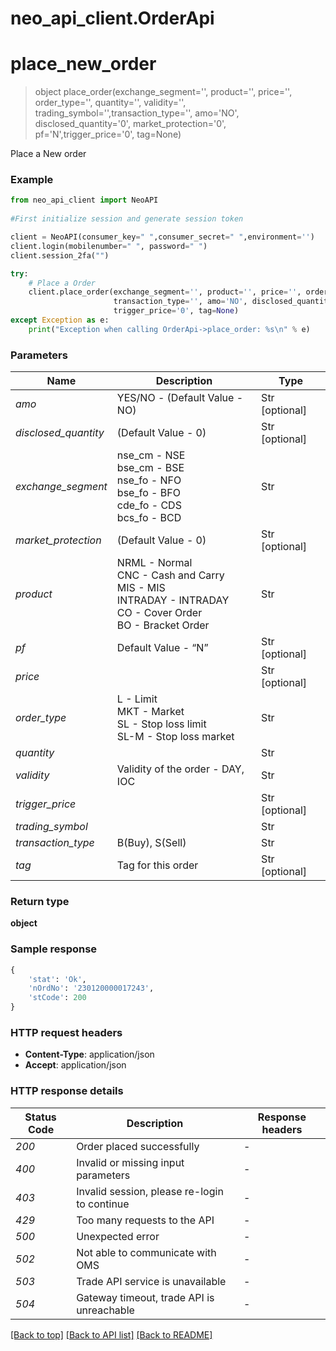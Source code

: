 # neo_api_client.OrderApi

# **place_new_order**
> object place_order(exchange_segment='', product='', price='', order_type='', quantity='', validity='', trading_symbol='',transaction_type='', amo='NO', disclosed_quantity='0', market_protection='0', pf='N',trigger_price='0', tag=None)

Place a New order

### Example


```python
from neo_api_client import NeoAPI
        
#First initialize session and generate session token

client = NeoAPI(consumer_key=" ",consumer_secret=" ",environment='')
client.login(mobilenumber=" ", password=" ")
client.session_2fa("")

try:
    # Place a Order
    client.place_order(exchange_segment='', product='', price='', order_type='', quantity='', validity='', trading_symbol='',
                       transaction_type='', amo='NO', disclosed_quantity="0", market_protection='0', pf='N',
                       trigger_price='0', tag=None)
except Exception as e:
    print("Exception when calling OrderApi->place_order: %s\n" % e)
``` 

### Parameters

| Name                 | Description                                                                                                              | Type           |
|----------------------|--------------------------------------------------------------------------------------------------------------------------|----------------|
| *amo*                | YES/NO - (Default Value - NO)                                                                                            | Str [optional] |
| *disclosed_quantity* | (Default Value - 0)                                                                                                      | Str [optional] |
| *exchange_segment*   | nse_cm - NSE<br/>bse_cm - BSE<br/>nse_fo - NFO<br/>bse_fo - BFO<br/>cde_fo - CDS<br/>bcs_fo - BCD                        | Str            |
| *market_protection*  | (Default Value - 0)                                                                                                      | Str [optional] |
| *product*            | NRML - Normal<br/>CNC - Cash and Carry<br/>MIS - MIS<br/>INTRADAY - INTRADAY<br/>CO - Cover Order<br/>BO - Bracket Order | Str            |
| *pf*                 | Default Value - “N”                                                                                                      | Str [optional] |
| *price*              |                                                                                                                          | Str [optional] |
| *order_type*         | L - Limit<br/>MKT - Market<br/>SL - Stop loss limit<br/>SL-M - Stop loss market                                          | Str            |
| *quantity*           |                                                                                                                          | Str            |
| *validity*           | Validity of the order - DAY, IOC                                                                                         | Str            |
| *trigger_price*      |                                                                                                                          | Str [optional] |
| *trading_symbol*     |                                                                                                                          | Str            |
| *transaction_type*   | B(Buy), S(Sell)                                                                                                          | Str            |
| *tag*                | Tag for this order                                                                                                       | Str [optional] |


### Return type

**object**

### Sample response

```python
{
    'stat': 'Ok',
    'nOrdNo': '230120000017243',
    'stCode': 200
}

```
### HTTP request headers

 - **Content-Type**: application/json
 - **Accept**: application/json

### HTTP response details

| Status Code | Description                                  | Response headers |
|-------------|----------------------------------------------|------------------|
| *200*       | Order placed successfully                    | -                |
| *400*       | Invalid or missing input parameters          | -                |
| *403*       | Invalid session, please re-login to continue | -                |
| *429*       | Too many requests to the API                 | -                |
| *500*       | Unexpected error                             | -                |
| *502*       | Not able to communicate with OMS             | -                |
| *503*       | Trade API service is unavailable             | -                |
| *504*       | Gateway timeout, trade API is unreachable    | -                |


[[Back to top]](#) [[Back to API list]](../README.md#documentation-for-api-endpoints)  [[Back to README]](../README.md)




